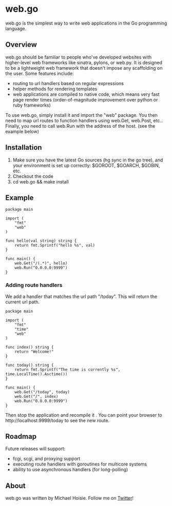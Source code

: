 # web.go

web.go is the simplest way to write web applications in the Go programming language. 

## Overview

web.go should be familiar to people who've developed websites with higher-level web frameworks like sinatra, pylons, or web.py. It is designed to be a lightweight web framework that doesn't impose any scaffolding on the user. Some features include:

* routing to url handlers based on regular expressions
* helper methods for rendering templates
* web applications are compiled to native code, which means very fast page render times (order-of-magnitude improvement over python or ruby frameworks)

To use web.go, simply install it and import the "web" package. You then need to map url routes to function handlers using web.Get, web.Post, etc.. Finally, you need to call web.Run with the address of the host. (see the example below)

## Installation

1. Make sure you have the latest Go sources (hg sync in the go tree), and your environment is set up correctly: $GOROOT, $GOARCH, $GOBIN, etc.
2. Checkout the code
3. cd web.go && make install

## Example
    
    package main
    
    import (
        "fmt"
        "web"
    )
    
    func hello(val string) string { 
        return fmt.Sprintf("hello %s", val) 
    }
    
    func main() {
        web.Get("/(.*)", hello)
        web.Run("0.0.0.0:9999")
    }


### Adding route handlers

We add a handler that matches the url path "/today". This will return the current url path. 

    package main
    
    import (
        "fmt"
        "time"
        "web"
    )

    func index() string {
        return "Welcome!"
    }

    func today() string {
        return fmt.Sprintf("The time is currently %s", time.LocalTime().Asctime())
    }
    
    func main() {
        web.Get("/today", today)
        web.Get("/", index)
        web.Run("0.0.0.0:9999")
    }
    
Then stop the application and recompile it . You can point your browser to http://localhost:9999/today to see the new route. 

## Roadmap

Future releases will support:

* fcgi, scgi, and proxying support
* executing route handlers with goroutines for multicore systems
* ability to use asynchronous handlers (for long-polling)

## About

web.go was written by Michael Hoisie. Follow me on [Twitter](http://www.twitter.com/hoisie)!

